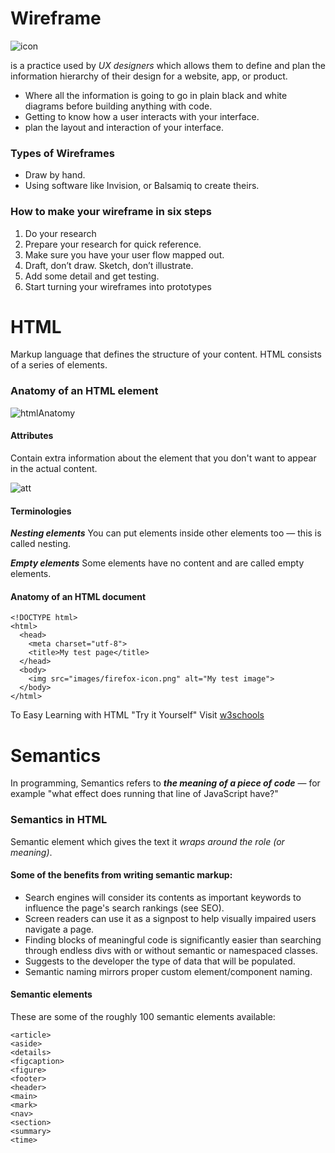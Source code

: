 # Wireframe

![icon](https://boagworld.sirv.com/Images/Blog-Images/1_6bU5NjDXV9VKQqdel1fx8A.jpg?profile=small%20.png)

is a practice used by *UX designers* which allows them to define and plan the information hierarchy of their design for a website, app, or product.
* Where all the information is going to go in plain black and white diagrams before building anything with code.
* Getting to know how a user interacts with your interface.
* plan the layout and interaction of your interface.

### Types of Wireframes
* Draw by hand.
* Using software like Invision, or Balsamiq to create theirs.

### How to make your wireframe in six steps
1. Do your research
2. Prepare your research for quick reference.
3. Make sure you have your user flow mapped out.
4. Draft, don’t draw. Sketch, don’t illustrate.
5. Add some detail and get testing.
6. Start turning your wireframes into prototypes


# HTML 
Markup language that defines the structure of your content. HTML consists of a series of elements.

### Anatomy of an HTML element
![htmlAnatomy](https://developer.mozilla.org/en-US/docs/Learn/Getting_started_with_the_web/HTML_basics/grumpy-cat-small.png)

#### Attributes 
Contain extra information about the element that you don't want to appear in the actual content.

![att](https://developer.mozilla.org/en-US/docs/Learn/Getting_started_with_the_web/HTML_basics/grumpy-cat-attribute-small.png)

#### Terminologies
***Nesting elements***
You can put elements inside other elements too — this is called nesting.

***Empty elements***
Some elements have no content and are called empty elements. 

#### Anatomy of an HTML document
```
<!DOCTYPE html>
<html>
  <head>
    <meta charset="utf-8">
    <title>My test page</title>
  </head>
  <body>
    <img src="images/firefox-icon.png" alt="My test image">
  </body>
</html>
```

To  Easy Learning with HTML "Try it Yourself" Visit 
[w3schools](https://www.w3schools.com/html/)


# Semantics
In programming, Semantics refers to ***the meaning of a piece of code*** — for example "what effect does running that line of JavaScript have?"


### Semantics in HTML
Semantic element which gives the text it *wraps around the role (or meaning)*. 

#### Some of the benefits from writing semantic markup:

* Search engines will consider its contents as important keywords to influence the page's search rankings (see SEO).
* Screen readers can use it as a signpost to help visually impaired users navigate a page.
* Finding blocks of meaningful code is significantly easier than searching through endless divs with or without semantic or namespaced classes.
* Suggests to the developer the type of data that will be populated.
* Semantic naming mirrors proper custom element/component naming.


#### Semantic elements
These are some of the roughly 100 semantic elements available:
```
<article>
<aside>
<details>
<figcaption>
<figure>
<footer>
<header>
<main>
<mark>
<nav>
<section>
<summary>
<time>
```
